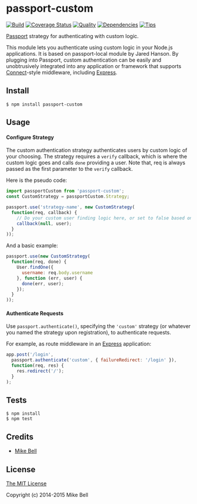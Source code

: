 # passport-custom

[![Build](https://travis-ci.org/mbell8903/passport-custom.png)](https://travis-ci.org/mbell8903/passport-custom)
[![Coverage Status](https://coveralls.io/repos/mbell8903/passport-custom/badge.png)](https://coveralls.io/r/mbell8903/passport-custom)
[![Quality](https://codeclimate.com/github/mbell8903/passport-custom.png)](https://codeclimate.com/github/mbell8903/passport-custom)
[![Dependencies](https://david-dm.org/mbell8903/passport-custom.png)](https://david-dm.org/mbell8903/passport-custom)
[![Tips](http://img.shields.io/gittip/mbell8903.png)](https://www.gittip.com/mbell8903/)


[Passport](http://passportjs.org/) strategy for authenticating with custom logic.

This module lets you authenticate using custom logic in your Node.js
applications. It is based on passport-local module by Jared Hanson.
By plugging into Passport, custom authentication can be easily and
unobtrusively integrated into any application or framework that supports
[Connect](http://www.senchalabs.org/connect/)-style middleware, including
[Express](http://expressjs.com/).

## Install

    $ npm install passport-custom

## Usage

#### Configure Strategy

The custom authentication strategy authenticates users by custom logic of your choosing.
The strategy requires a `verify` callback, which is where the custom logic goes and calls
`done` providing a user. Note that, req is always passed as the first parameter to the 
`verify` callback.

Here is the pseudo code:

```javascript
import passportCustom from 'passport-custom';
const CustomStrategy = passportCustom.Strategy;

passport.use('strategy-name', new CustomStrategy(
  function(req, callback) {
    // Do your custom user finding logic here, or set to false based on req object
    callback(null, user);
  }
));
```

And a basic example:

```javascript
passport.use(new CustomStrategy(
  function(req, done) {
    User.findOne({
      username: req.body.username
    }, function (err, user) {
      done(err, user);
    });
  }
));
```

#### Authenticate Requests

Use `passport.authenticate()`, specifying the `'custom'` strategy (or whatever you named the strategy upon registration), to
authenticate requests.

For example, as route middleware in an [Express](http://expressjs.com/)
application:

```javascript
app.post('/login',
  passport.authenticate('custom', { failureRedirect: '/login' }),
  function(req, res) {
    res.redirect('/');
  }
);
```

## Tests

    $ npm install
    $ npm test

## Credits

  - [Mike Bell](http://github.com/mbell8903)

## License

[The MIT License](http://opensource.org/licenses/MIT)

Copyright (c) 2014-2015 Mike Bell

